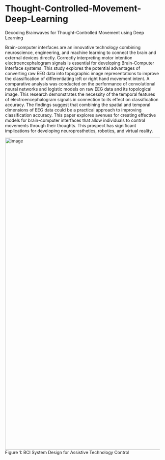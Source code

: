 # Thought-Controlled-Movement-Deep-Learning
Decoding Brainwaves for Thought-Controlled Movement using Deep Learning


Brain-computer interfaces are an innovative technology combining neuroscience, engineering, and machine learning to connect the brain and external devices directly. Correctly interpreting motor intention electroencephalogram signals is essential for developing Brain-Computer Interface systems. This study explores the potential advantages of converting raw EEG data into topographic image representations to improve the classification of differentiating left or right hand movement intent. A comparative analysis was conducted on the performance of convolutional neural networks and logistic models on raw EEG data and its topological image. This research demonstrates the necessity of the temporal features of electroencephalogram signals in connection to its effect on classification accuracy. The findings suggest that combining the spatial and temporal dimensions of EEG data could be a practical approach to improving classification accuracy. This paper explores avenues for creating effective models for brain-computer interfaces that allow individuals to control movements through their thoughts. This prospect has significant implications for developing neuroprosthetics, robotics, and virtual reality.

<img width="1017" alt="image" src="https://github.com/user-attachments/assets/df532b70-cf67-4bba-92b5-de4a2c82df45">
Figure 1: BCI System Design for Assistive Technology Control
